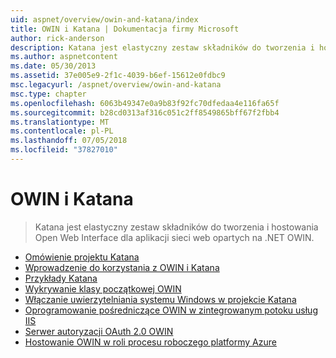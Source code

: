 ```yaml
---
uid: aspnet/overview/owin-and-katana/index
title: OWIN i Katana | Dokumentacja firmy Microsoft
author: rick-anderson
description: Katana jest elastyczny zestaw składników do tworzenia i hostowania Open Web Interface dla aplikacji sieci web opartych na .NET OWIN.
ms.author: aspnetcontent
ms.date: 05/30/2013
ms.assetid: 37e005e9-2f1c-4039-b6ef-15612e0fdbc9
msc.legacyurl: /aspnet/overview/owin-and-katana
msc.type: chapter
ms.openlocfilehash: 6063b49347e0a9b83f92fc70dfedaa4e116fa65f
ms.sourcegitcommit: b28cd0313af316c051c2ff8549865bff67f2fbb4
ms.translationtype: MT
ms.contentlocale: pl-PL
ms.lasthandoff: 07/05/2018
ms.locfileid: "37827010"
---
```

<a name="owin-and-katana"></a>OWIN i Katana
====================
> Katana jest elastyczny zestaw składników do tworzenia i hostowania Open Web Interface dla aplikacji sieci web opartych na .NET OWIN.


- [Omówienie projektu Katana](an-overview-of-project-katana.md)
- [Wprowadzenie do korzystania z OWIN i Katana](getting-started-with-owin-and-katana.md)
- [Przykłady Katana](katana-samples.md)
- [Wykrywanie klasy początkowej OWIN](owin-startup-class-detection.md)
- [Włączanie uwierzytelniania systemu Windows w projekcie Katana](enabling-windows-authentication-in-katana.md)
- [Oprogramowanie pośredniczące OWIN w zintegrowanym potoku usług IIS](owin-middleware-in-the-iis-integrated-pipeline.md)
- [Serwer autoryzacji OAuth 2.0 OWIN](owin-oauth-20-authorization-server.md)
- [Hostowanie OWIN w roli procesu roboczego platformy Azure](host-owin-in-an-azure-worker-role.md)
